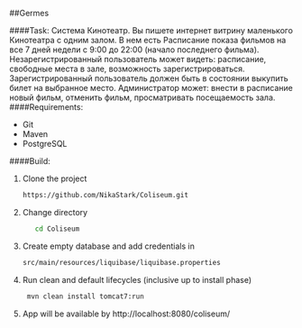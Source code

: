 ##Germes

####Task:
Система Кинотеатр. Вы пишете интернет витрину маленького Кинотеатра с одним залом. В нем есть
Расписание показа фильмов на все 7 дней недели с 9:00 до 22:00 (начало последнего фильма).
Незарегистрированный пользователь может видеть: расписание, свободные места в зале, возможность
зарегистрироваться. Зарегистрированный пользователь должен быть в состоянии выкупить билет на
выбранное место. Администратор может: внести в расписание новый фильм, отменить фильм,
просматривать посещаемость зала.
####Requirements:
- Git
- Maven		 
- PostgreSQL

####Build:
1. Clone the project
      ```bash 
      https://github.com/NikaStark/Coliseum.git
      ```
      
 2. Change directory		
     ```bash		     
        cd Coliseum
     ```
      		 
 3. Create empty database and add credentials in 
    ```bash 
    src/main/resources/liquibase/liquibase.properties
    ```
 		 		 
 4. Run clean and default lifecycles (inclusive up to install phase)
     ```bash		     
      mvn clean install tomcat7:run
     ````
     
 5. App will be available by http://localhost:8080/coliseum/